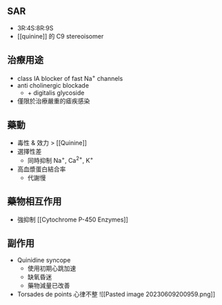 ## SAR
- 3R:4S:8R:9S
- [[quinine]] 的 C9 stereoisomer  
## 治療用途
- class IA blocker of fast Na<sup>+</sup> channels
- anti cholinergic blockade
	- \+ digitalis glycoside
- 僅限於治療嚴重的瘧疾感染
## 藥動
- 毒性 & 效力 > [[Quinine]] 
- 選擇性差
	- 同時抑制 Na<sup>+</sup>, Ca<sup>2+</sup>, K<sup>+</sup>
- 高血漿蛋白結合率
	- 代謝慢
## 藥物相互作用
- 強抑制 [[Cytochrome P-450 Enzymes]] 
## 副作用
- Quinidine syncope
	- 使用初期心跳加速
	- 缺氧昏迷
	- 藥物減量已改善
- Torsades de points 心律不整
![[Pasted image 20230609200959.png]]